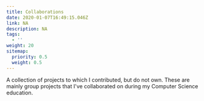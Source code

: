 ```yaml
---
title: Collaborations
date: 2020-01-07T16:49:15.046Z
link: NA
description: NA
tags:
  - ''
weight: 20
sitemap:
  priority: 0.5
  weight: 0.5
---
```

<!--

This page represents the landing page for "collaborations" section. It is also shown under the homepage header for "collaborations". It should be therefore relatively short and sweet.

-->



<p>A collection of projects to which I contributed, but do not own. These are mainly group projects that I've collaborated on during my Computer Science education.</p>
